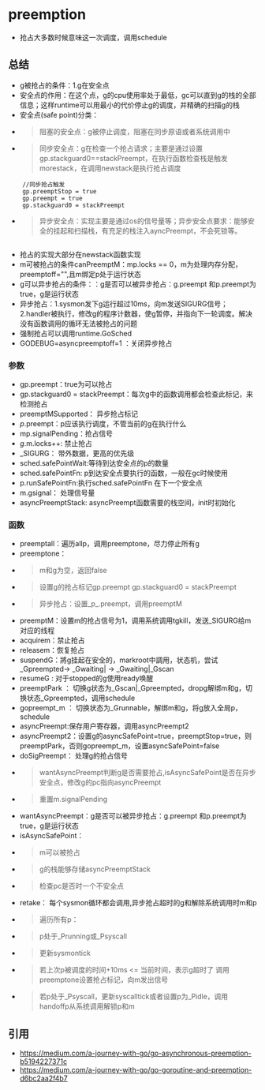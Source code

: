 # preemption
- 抢占大多数时候意味这一次调度，调用schedule
## 总结
- g被抢占的条件：1.g在安全点 
- 安全点的作用：在这个点，g的cpu使用率处于最低，gc可以直到g的栈的全部信息；这样runtime可以用最小的代价停止g的调度，并精确的扫描g的栈
- 安全点(safe point)分类：
- > 阻塞的安全点：g被停止调度，阻塞在同步原语或者系统调用中
- > 同步安全点：g在检查一个抢占请求；主要是通过设置gp.stackguard0==stackPreempt，在执行函数检查栈是触发morestack，在调用newstack是执行抢占调度
```
    //同步抢占触发
    gp.preemptStop = true
    gp.preempt = true
    gp.stackguard0 = stackPreempt
```
- > 异步安全点：实现主要是通过os的信号量等；异步安全点要求：能够安全的挂起和扫描栈，有充足的栈注入ayncPreempt，不会死锁等。
```
```
- 抢占的实现大部分在newstack函数实现
- m可被抢占的条件canPreemptM：mp.locks == 0，m为处理内存分配，preemptoff="",且m绑定p处于运行状态
- g可以异步抢占的条件：：g是否可以被异步抢占：g.preempt 和p.preempt为true，g是运行状态
- 异步抢占：1.sysmon发下g运行超过10ms，向m发送SIGURG信号；2.handler被执行，修改g的程序计数器，使g暂停，并指向下一轮调度。解决没有函数调用的循环无法被抢占的问题
- 强制抢占可以调用runtime.GoSched
- GODEBUG=asyncpreemptoff=1 ：关闭异步抢占
### 参数
- gp.preempt：true为可以抢占
- gp.stackguard0 = stackPreempt：每次g中的函数调用都会检查此标记，来检测抢占
- preemptMSupported： 异步抢占标记
- _p_.preempt：p应该执行调度，不管当前的g在执行什么
- mp.signalPending：抢占信号
- _g_.m.locks++: 禁止抢占
- _SIGURG： 带外数据，更高的优先级
- sched.safePointWait:等待到达安全点的p的数量
- sched.safePointFn: p到达安全点要执行的函数，一般在gc时候使用
- p.runSafePointFn:执行sched.safePointFn 在下一个安全点
- m.gsignal： 处理信号量
- asyncPreemptStack: asyncPreempt函数需要的栈空间，init时初始化
### 函数
- preemptall：遍历allp，调用preemptone，尽力停止所有g
- preemptone：
- > m和g为空，返回false
- > 设置g的抢占标记gp.preempt gp.stackguard0 = stackPreempt
- > 异步抢占：设置_p_.preempt，调用preemptM
- preemptM：设置m的抢占信号为1，调用系统调用tgkill，发送_SIGURG给m对应的线程
- acquirem：禁止抢占
- releasem：恢复抢占
- suspendG：將g挂起在安全的，markroot中調用，状态机，尝试_Gpreempted-> _Gwaiting| -> _Gwaiting|_Gscan
- resumeG : 对于stopped的g使用ready唤醒
- preemptPark ： 切换g状态为_Gscan|_Gpreempted，dropg解绑m和g，切换状态_Gpreempted，调用schedule
- gopreempt_m ： 切换状态为_Grunnable，解绑m和g，将g放入全局p，schedule
- asyncPreempt:保存用户寄存器，调用asyncPreempt2
- asyncPreempt2：设置g的asyncSafePoint=true，preemptStop=true，则preemptPark，否则gopreempt_m，设置asyncSafePoint=false
- doSigPreempt： 处理g的抢占信号
- > wantAsyncPreempt判断g是否需要抢占,isAsyncSafePoint是否在异步安全点，修改g的pc指向asyncPreempt
- > 重置m.signalPending
- wantAsyncPreempt：g是否可以被异步抢占：g.preempt 和p.preempt为true，g是运行状态
- isAsyncSafePoint：
- > m可以被抢占
- > g的栈能够存储asyncPreemptStack
- > 检查pc是否时一个不安全点
- retake： 每个sysmon循环都会调用,异步抢占超时的g和解除系统调用时m和p
- > 遍历所有p：
- > p处于_Prunning或_Psyscall
- > 更新sysmontick
- > 若上次p被调度的时间+10ms <= 当前时间，表示g超时了 调用preemptone设置抢占标记，向m发出信号
- > 若p处于_Psyscall，更新syscalltick或者设置p为_Pidle，调用handoffp从系统调用解锁p和m
## 引用
- https://medium.com/a-journey-with-go/go-asynchronous-preemption-b5194227371c
- https://medium.com/a-journey-with-go/go-goroutine-and-preemption-d6bc2aa2f4b7
